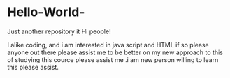 # Hello-World-
Just another repository it
Hi people!

I alike coding, and i am interested in java script and HTML if so please anyone  out there please assist me to be better on my new approach to this of studying this cource please assist me .i am new person willing to learn this please assist.
